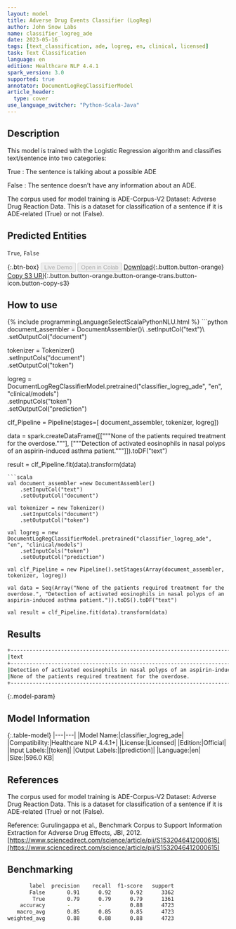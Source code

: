 ```yaml
---
layout: model
title: Adverse Drug Events Classifier (LogReg)
author: John Snow Labs
name: classifier_logreg_ade
date: 2023-05-16
tags: [text_classification, ade, logreg, en, clinical, licensed]
task: Text Classification
language: en
edition: Healthcare NLP 4.4.1
spark_version: 3.0
supported: true
annotator: DocumentLogRegClassifierModel
article_header:
  type: cover
use_language_switcher: "Python-Scala-Java"
---
```


## Description

This model is trained with the Logistic Regression algorithm and classifies text/sentence into two categories:

True : The sentence is talking about a possible ADE

False : The sentence doesn’t have any information about an ADE.

The corpus used for model training is ADE-Corpus-V2 Dataset: Adverse Drug Reaction Data. This is a dataset for classification of a sentence if it is ADE-related (True) or not (False).

## Predicted Entities

`True`, `False`

{:.btn-box}
<button class="button button-orange" disabled>Live Demo</button>
<button class="button button-orange" disabled>Open in Colab</button>
[Download](https://s3.amazonaws.com/auxdata.johnsnowlabs.com/clinical/models/classifier_logreg_ade_en_4.4.1_3.0_1684248428027.zip){:.button.button-orange}
[Copy S3 URI](s3://auxdata.johnsnowlabs.com/clinical/models/classifier_logreg_ade_en_4.4.1_3.0_1684248428027.zip){:.button.button-orange.button-orange-trans.button-icon.button-copy-s3}

## How to use



<div class="tabs-box" markdown="1">
{% include programmingLanguageSelectScalaPythonNLU.html %}
```python
document_assembler = DocumentAssembler()\
    .setInputCol("text")\
    .setOutputCol("document")

tokenizer = Tokenizer()\
    .setInputCols("document")\
    .setOutputCol("token")

logreg = DocumentLogRegClassifierModel.pretrained("classifier_logreg_ade", "en", "clinical/models")\
    .setInputCols("token")\
    .setOutputCol("prediction")

clf_Pipeline = Pipeline(stages=[
    document_assembler, 
    tokenizer,
    logreg])

data = spark.createDataFrame([["""None of the patients required treatment for the overdose."""], ["""Detection of activated eosinophils in nasal polyps of an aspirin-induced asthma patient."""]]).toDF("text")

result = clf_Pipeline.fit(data).transform(data)
```
```scala
val document_assembler =new DocumentAssembler()
    .setInputCol("text")
    .setOutputCol("document")

val tokenizer = new Tokenizer()
    .setInputCols("document")
    .setOutputCol("token")

val logreg = new DocumentLogRegClassifierModel.pretrained("classifier_logreg_ade", "en", "clinical/models")
    .setInputCols("token")
    .setOutputCol("prediction")

val clf_Pipeline = new Pipeline().setStages(Array(document_assembler, tokenizer, logreg))

val data = Seq(Array("None of the patients required treatment for the overdose.", "Detection of activated eosinophils in nasal polyps of an aspirin-induced asthma patient.")).toDS().toDF("text")

val result = clf_Pipeline.fit(data).transform(data)
```
</div>

## Results

```bash
+----------------------------------------------------------------------------------------+-------+
|text                                                                                    |result |
+----------------------------------------------------------------------------------------+-------+
|Detection of activated eosinophils in nasal polyps of an aspirin-induced asthma patient.|[True] |
|None of the patients required treatment for the overdose.                               |[False]|
+----------------------------------------------------------------------------------------+-------+
```

{:.model-param}
## Model Information

{:.table-model}
|---|---|
|Model Name:|classifier_logreg_ade|
|Compatibility:|Healthcare NLP 4.4.1+|
|License:|Licensed|
|Edition:|Official|
|Input Labels:|[token]|
|Output Labels:|[prediction]|
|Language:|en|
|Size:|596.0 KB|

## References

The corpus used for model training is ADE-Corpus-V2 Dataset: Adverse Drug Reaction Data. This is a dataset for classification of a sentence if it is ADE-related (True) or not (False).

Reference: Gurulingappa et al., Benchmark Corpus to Support Information Extraction for Adverse Drug Effects, JBI, 2012. [https://www.sciencedirect.com/science/article/pii/S1532046412000615](https://www.sciencedirect.com/science/article/pii/S1532046412000615)

## Benchmarking

```bash
       label  precision    recall  f1-score   support
       False       0.91      0.92      0.92      3362
        True       0.79      0.79      0.79      1361
    accuracy       -         -         0.88      4723
   macro_avg       0.85      0.85      0.85      4723
weighted_avg       0.88      0.88      0.88      4723
```